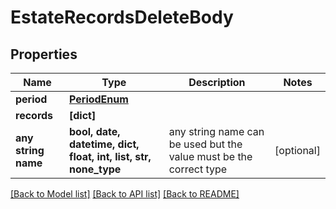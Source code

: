 # EstateRecordsDeleteBody


## Properties
Name | Type | Description | Notes
------------ | ------------- | ------------- | -------------
**period** | [**PeriodEnum**](PeriodEnum.md) |  | 
**records** | **[dict]** |  | 
**any string name** | **bool, date, datetime, dict, float, int, list, str, none_type** | any string name can be used but the value must be the correct type | [optional]

[[Back to Model list]](../README.md#documentation-for-models) [[Back to API list]](../README.md#documentation-for-api-endpoints) [[Back to README]](../README.md)


